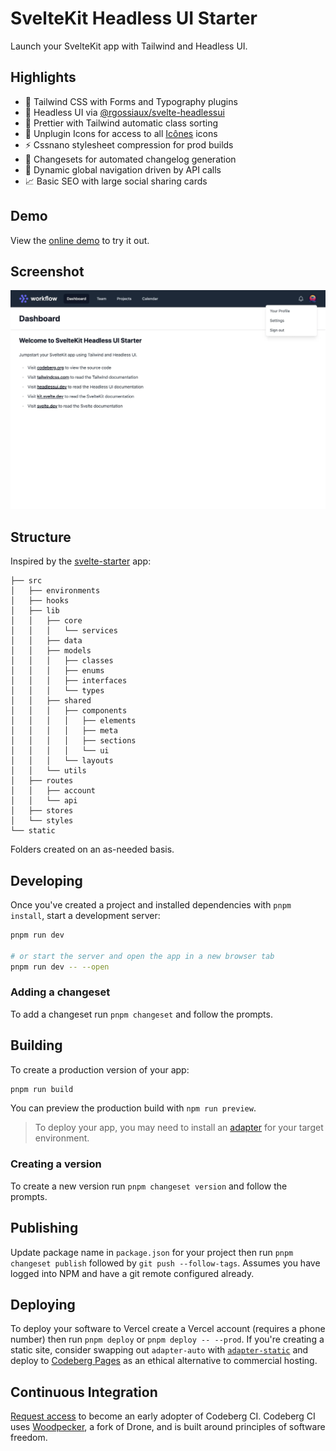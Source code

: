 # SvelteKit Headless UI Starter

Launch your SvelteKit app with Tailwind and Headless UI.

## Highlights

- 🎨 Tailwind CSS with Forms and Typography plugins
- 🧪 Headless UI via [@rgossiaux/svelte-headlessui](https://github.com/rgossiaux/svelte-headlessui)
- 💄 Prettier with Tailwind automatic class sorting
- 🚩 Unplugin Icons for access to all [Icônes](https://icones.js.org/) icons
- ⚡️ Cssnano stylesheet compression for prod builds
- 📝 Changesets for automated changelog generation
- 🚚 Dynamic global navigation driven by API calls
- 📈 Basic SEO with large social sharing cards

## Demo

View the [online demo](https://sveltekit-headlessui-starter.vercel.app) to try it out.

## Screenshot

![Browser window](static/screenshot.webp)

## Structure

Inspired by the [svelte-starter](https://github.com/navneetsharmaui/sveltekit-starter) app:

```
├── src
│   ├── environments
│   ├── hooks
│   ├── lib
│   │   ├── core
│   │   │   └── services
│   │   ├── data
│   │   ├── models
│   │   │   ├── classes
│   │   │   ├── enums
│   │   │   ├── interfaces
│   │   │   └── types
│   │   ├── shared
│   │   │   ├── components
│   │   │   │   ├── elements
│   │   │   │   ├── meta
│   │   │   │   ├── sections
│   │   │   │   └── ui
│   │   │   └── layouts
│   │   └── utils
│   ├── routes
│   │   ├── account
│   │   └── api
│   ├── stores
│   └── styles
└── static
```

Folders created on an as-needed basis.

## Developing

Once you've created a project and installed dependencies with `pnpm install`, start a development server:

```bash
pnpm run dev

# or start the server and open the app in a new browser tab
pnpm run dev -- --open
```

### Adding a changeset

To add a changeset run `pnpm changeset` and follow the prompts.

## Building

To create a production version of your app:

```bash
pnpm run build
```

You can preview the production build with `npm run preview`.

> To deploy your app, you may need to install an [adapter](https://kit.svelte.dev/docs/adapters) for your target environment.

### Creating a version

To create a new version run `pnpm changeset version` and follow the prompts.

## Publishing

Update package name in `package.json` for your project then run `pnpm changeset publish` followed by `git push --follow-tags`. Assumes you have logged into NPM and have a git remote configured already.

## Deploying

To deploy your software to Vercel create a Vercel account (requires a phone number) then run `pnpm deploy` or `pnpm deploy -- --prod`. If you're creating a static site, consider swapping out `adapter-auto` with [`adapter-static`](https://www.npmjs.com/package/@sveltejs/adapter-static) and deploy to [Codeberg Pages](https://codeberg.page/) as an ethical alternative to commercial hosting.

## Continuous Integration

[Request access](https://codeberg.org/Codeberg-CI/request-access) to become an early adopter of Codeberg CI. Codeberg CI uses [Woodpecker](https://woodpecker-ci.org/), a fork of Drone, and is built around principles of software freedom.
